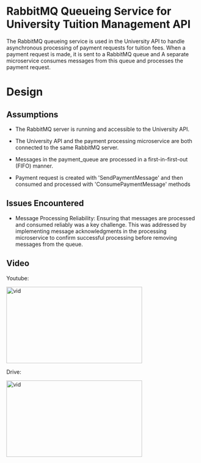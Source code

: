 # RabbitMQ Queueing Service for University Tuition Management API
The RabbitMQ queueing service is used in the University API to handle asynchronous processing of payment requests for tuition fees. When a payment request is made, it is sent to a RabbitMQ queue and A separate microservice consumes messages from this queue and processes the payment request.

# Design
## Assumptions
- The RabbitMQ server is running and accessible to the University API.

- The University API and the payment processing microservice are both connected to the same RabbitMQ server.

- Messages in the payment_queue are processed in a first-in-first-out (FIFO) manner.

- Payment request is created with 'SendPaymentMessage' and then consumed and processed with 'ConsumePaymentMessage' methods


## Issues Encountered
- Message Processing Reliability: Ensuring that messages are processed and consumed reliably was a key challenge. This was addressed by implementing message acknowledgments in the processing microservice to confirm successful processing before removing messages from the queue.


## Video
Youtube:


<a href="https://www.youtube.com/watch?v=CcB4yd48P34"><img src="https://img.youtube.com/vi/CcB4yd48P34/0.jpg" alt="vid" border="0" width="355" height="200" /></a>


Drive:


<a href="https://drive.google.com/file/d/1IOwHLna532tHRMty1EXN8nF7pu_z-3I5/view?usp=sharing"><img src="https://i.ibb.co/82jQpBK/vid.png" alt="vid" border="0" width="355" height="200" /></a>


